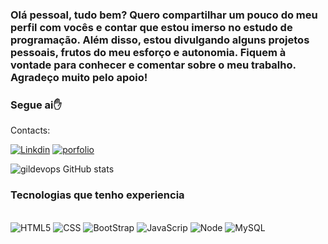 
### Olá pessoal, tudo bem? Quero compartilhar um pouco do meu perfil com vocês e contar que estou imerso no estudo de programação. Além disso, estou divulgando alguns projetos pessoais, frutos do meu esforço e autonomia. Fiquem à vontade para conhecer e comentar sobre o meu trabalho. Agradeço muito pelo apoio!

### Segue ai✋ 

Contacts:

[![Linkdin](https://img.shields.io/badge/LinkedIn-0077B5?style=for-the-badge&logo=linkedin&logoColor=white)](https://www.linkedin.com/in/gilson-fonseca-78b6b4138/)  [![porfolio](https://img.shields.io/badge/website-000000?style=for-the-badge&logo=About.me&logoColor=white)](https://www.linkedin.com/in/gilson-fonseca-78b6b4138/) 

![gildevops GitHub stats](https://github-readme-stats.vercel.app/api?username=gildevops&show_icons=true&theme=radical)


### Tecnologias que tenho experiencia

<div style=display: inline_block><br/>
    <img align="center "alt= "HTML5" src="https://img.shields.io/badge/HTML5-E34F26?style=for-the-badge&logo=html5&logoColor=white"/>
    <img align="center "alt= "CSS" src="https://img.shields.io/badge/CSS3-1572B6?style=for-the-badge&logo=css3&logoColor=white"/>
     <img align="center "alt= "BootStrap" src="https://img.shields.io/badge/Bootstrap-563D7C?style=for-the-badge&logo=bootstrap&logoColor=white"/>
     <img align="center "alt= "JavaScrip" src="https://img.shields.io/badge/JavaScript-F7DF1E?style=for-the-badge&logo=javascript&logoColor=blackk"/>
     <img align="center "alt= "Node" src="https://img.shields.io/badge/Node.js-43853D?style=for-the-badge&logo=node.js&logoColor=whit"/>
     <img align="center "alt= "MySQL" src="https://img.shields.io/badge/MySQL-00000F?style=for-the-badge&logo=mysql&logoColor=white"/>
</div> 



